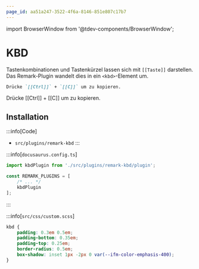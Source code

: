 ```yaml
---
page_id: aa51a247-3522-4f6a-8146-851e807c17b7
---
```

import BrowserWindow from '@tdev-components/BrowserWindow';

# KBD
Tastenkombinationen und Tastenkürzel lassen sich mit `[[Taste]]` darstellen. Das Remark-Plugin wandelt dies in ein `<kbd>`-Element um.

```md
Drücke `[[Ctrl]]` + `[[C]]` um zu kopieren.
```

<BrowserWindow>
Drücke [[Ctrl]] + [[C]] um zu kopieren.
</BrowserWindow>

## Installation

:::info[Code]
- `src/plugins/remark-kbd`
:::

:::info[`docusaurus.config.ts`]
```ts
import kbdPlugin from './src/plugins/remark-kbd/plugin';

const REMARK_PLUGINS = [
    /* ... */
    kbdPlugin
];
```
:::

:::info[`src/css/custom.scss`]
```css
kbd {
    padding: 0.3em 0.5em;
    padding-bottom: 0.35em;
    padding-top: 0.25em;
    border-radius: 0.5em;
    box-shadow: inset 1px -2px 0 var(--ifm-color-emphasis-400);
}
```
